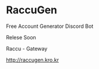 # RaccuGen
Free Account Generator Discord Bot

Relese Soon

Raccu - Gateway

http://raccugen.kro.kr
